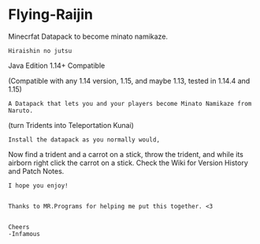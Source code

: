 # Flying-Raijin
Minecrfat Datapack to become minato namikaze.

	Hiraishin no jutsu

Java Edition 1.14+ Compatible

(Compatible with any 1.14 version, 1.15, and maybe 1.13, tested in 1.14.4 and 1.15)

	A Datapack that lets you and your players become Minato Namikaze from Naruto.
(turn Tridents into Teleportation Kunai)

	Install the datapack as you normally would,
Now find a trident and a carrot on a stick, throw the trident, and while its airborn right click the carrot on a stick.
Check the Wiki for Version History and Patch Notes.

	I hope you enjoy!


	Thanks to MR.Programs for helping me put this together. <3


	Cheers
	-Infamous
